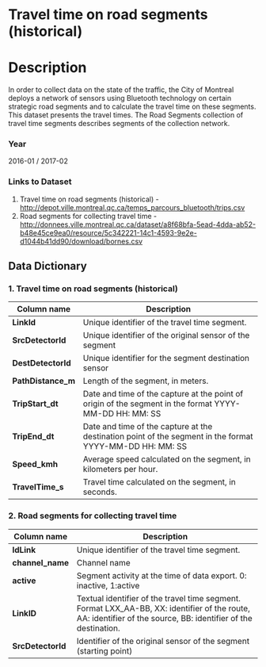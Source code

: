 
Travel time on road segments (historical)
=========================

# Description #  
In order to collect data on the state of the traffic, the City of Montreal deploys a network of sensors using Bluetooth 
technology on certain strategic road segments and to calculate the travel time on these segments. This dataset presents
the travel times. The Road Segments collection of travel time segments describes segments of the collection network.

### Year ###
2016-01 / 2017-02

### Links to Dataset ###
1. Travel time on road segments (historical) - http://depot.ville.montreal.qc.ca/temps_parcours_bluetooth/trips.csv
2. Road segments for collecting travel time - http://donnees.ville.montreal.qc.ca/dataset/a8f68bfa-5ead-4dda-ab52-b48e45ce9ea0/resource/5c342221-14c1-4593-9e2e-d1044b41dd90/download/bornes.csv

## Data Dictionary ##

### 1. Travel time on road segments (historical) ###

| Column name | Description |
|-------------|-------------|
| __LinkId__ | Unique identifier of the travel time segment.|
|__SrcDetectorId__ |Unique identifier of the original sensor of the segment |
| __DestDetectorId__ |Unique identifier for the segment destination sensor|
| __PathDistance_m__ |Length of the segment, in meters.|
| __TripStart_dt__ | Date and time of the capture at the point of origin of the segment in the format YYYY-MM-DD HH: MM: SS|
| __TripEnd_dt__ | Date and time of the capture at the destination point of the segment in the format YYYY-MM-DD HH: MM: SS|
| __Speed_kmh__ | Average speed calculated on the segment, in kilometers per hour.|
| __TravelTime_s__ | Travel time calculated on the segment, in seconds. |

### 2. Road segments for collecting travel time  ### 

| Column name | Description |
|-------------|-------------|
| __IdLink__ | Unique identifier of the travel time segment.|
|__channel_name__ | Channel name |
| __active__ | Segment activity at the time of data export. 0: inactive, 1:active |
| __LinkID__ | Textual identifier of the travel time segment. Format LXX_AA-BB, XX: identifier of the route, AA: identifier of the source, BB: identifier of the destination.|
| __SrcDetectorId__ | Identifier of the original sensor of the segment (starting point) |
